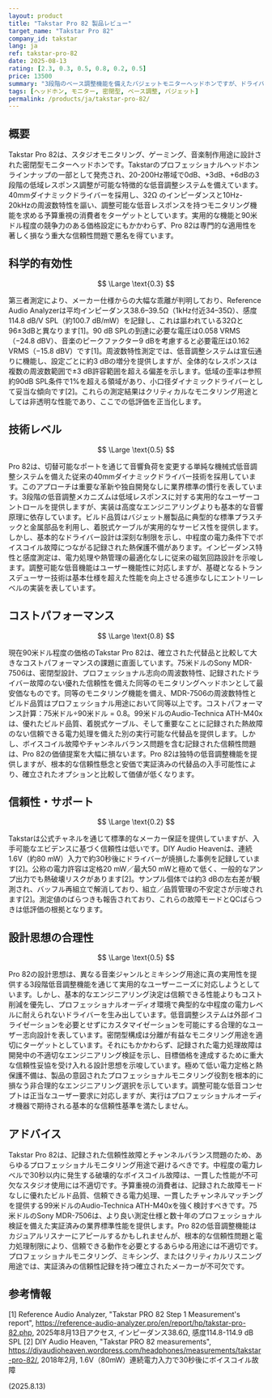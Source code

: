 ```yaml
---
layout: product
title: "Takstar Pro 82 製品レビュー"
target_name: "Takstar Pro 82"
company_id: takstar
lang: ja
ref: takstar-pro-82
date: 2025-08-13
rating: [2.3, 0.3, 0.5, 0.8, 0.2, 0.5]
price: 13500
summary: "3段階のベース調整機能を備えたバジェットモニターヘッドホンですが、ドライバー故障やチャンネルバランス問題など深刻な信頼性の問題で評価が損なわれています。"
tags: [ヘッドホン, モニター, 密閉型, ベース調整, バジェット]
permalink: /products/ja/takstar-pro-82/
---
```


## 概要

Takstar Pro 82は、スタジオモニタリング、ゲーミング、音楽制作用途に設計された密閉型モニターヘッドホンです。Takstarのプロフェッショナルヘッドホンラインナップの一部として発売され、20-200Hz帯域で0dB、+3dB、+6dBの3段階の低域レスポンス調整が可能な特徴的な低音調整システムを備えています。40mmダイナミックドライバーを採用し、32Ω のインピーダンスと10Hz-20kHzの周波数特性を謳い、調整可能な低音レスポンスを持つモニタリング機能を求める予算重視の消費者をターゲットとしています。実用的な機能と90米ドル程度の競争力のある価格設定にもかかわらず、Pro 82は専門的な適用性を著しく損なう重大な信頼性問題で悪名を得ています。

## 科学的有効性

$$ \Large \text{0.3} $$

第三者測定により、メーカー仕様からの大幅な乖離が判明しており、Reference Audio Analyzerは平均インピーダンス38.6–39.5Ω（1kHz付近34–35Ω）、感度114.8 dB/V SPL（約100.7 dB/mW）を記録し、これは謳われている32Ωと96±3dBと異なります[1]。90 dB SPLの到達に必要な電圧は0.058 VRMS（−24.8 dBV）、音楽のピークファクター9 dBを考慮すると必要電圧は0.162 VRMS（−15.8 dBV）です[1]。周波数特性測定では、低音調整システムは宣伝通りに機能し、設定ごとに約3 dBの増分を提供しますが、全体的なレスポンスは複数の周波数範囲で±3 dB許容範囲を超える偏差を示します。低域の歪率は参照約90dB SPL条件で1%を超える領域があり、小口径ダイナミックドライバーとして妥当な傾向です[2]。これらの測定結果はクリティカルなモニタリング用途としては非透明な性能であり、ここでの低評価を正当化します。

## 技術レベル

$$ \Large \text{0.5} $$

Pro 82は、切替可能なポートを通じて音響負荷を変更する単純な機械式低音調整システムを備えた従来の40mmダイナミックドライバー技術を採用しています。このアプローチは重要な革新や独自開発なしに業界標準の慣行を表しています。3段階の低音調整メカニズムは低域レスポンスに対する実用的なユーザーコントロールを提供しますが、実装は高度なエンジニアリングよりも基本的な音響原理に依存しています。ビルド品質はバジェット層製品に典型的な標準プラスチックと金属部品を利用し、着脱式ケーブルが実用的なサービス性を提供します。しかし、基本的なドライバー設計は深刻な制限を示し、中程度の電力条件下でボイスコイル故障につながる記録された熱保護不備があります。インピーダンス特性と感度測定は、電力処理や熱管理の最適化なしに従来の磁気回路設計を示唆します。調整可能な低音機能はユーザー機能性に対応しますが、基礎となるトランスデューサー技術は基本仕様を超えた性能を向上させる進歩なしにエントリーレベルの実装を表しています。

## コストパフォーマンス

$$ \Large \text{0.8} $$

現在90米ドル程度の価格のTakstar Pro 82は、確立された代替品と比較して大きなコストパフォーマンスの課題に直面しています。75米ドルのSony MDR-7506は、密閉型設計、プロフェッショナル志向の周波数特性、記録されたドライバー故障のない優れた信頼性を備えた同等のモニタリングヘッドホンとして最安価なものです。同等のモニタリング機能を備え、MDR-7506の周波数特性とビルド品質はプロフェッショナル用途において同等以上です。コストパフォーマンス計算：75米ドル÷90米ドル = 0.8。99米ドルのAudio-Technica ATH-M40xは、優れたビルド品質、着脱式ケーブル、そして重要なことに記録された熱故障のない信頼できる電力処理を備えた別の実行可能な代替品を提供します。しかし、ボイスコイル故障やチャンネルバランス問題を含む記録された信頼性問題は、Pro 82の価値提案を大幅に損ないます。Pro 82は独特の低音調整機能を提供しますが、根本的な信頼性懸念と安価で実証済みの代替品の入手可能性により、確立されたオプションと比較して価値が低くなります。

## 信頼性・サポート

$$ \Large \text{0.2} $$

Takstarは公式チャネルを通じて標準的なメーカー保証を提供していますが、入手可能なエビデンスに基づく信頼性は低いです。DIY Audio Heavenは、連続1.6V（約80 mW）入力で約30秒後にドライバーが焼損した事例を記録しています[2]。公称の電力許容は定格20 mW／最大50 mWと極めて低く、一般的なアンプ出力でも熱破壊リスクがあります[2]。サンプル個体では約3 dBの左右差が観測され、バッフル再組立で解消しており、組立／品質管理の不安定さが示唆されます[2]。測定値のばらつきも報告されており、これらの故障モードとQCばらつきは低評価の根拠となります。

## 設計思想の合理性

$$ \Large \text{0.5} $$

Pro 82の設計思想は、異なる音楽ジャンルとミキシング用途に真の実用性を提供する3段階低音調整機能を通じて実用的なユーザーニーズに対応しようとしています。しかし、基本的なエンジニアリング決定は信頼できる性能よりもコスト削減を優先し、プロフェッショナルオーディオ環境で典型的な中程度の電力レベルに耐えられないドライバーを生み出しています。低音調整システムは外部イコライゼーションを必要とせずにカスタマイゼーションを可能にする合理的なユーザー志向設計を表しています。密閉型構成は分離が有益なモニタリング用途を適切にターゲットとしています。それにもかかわらず、記録された電力処理故障は開発中の不適切なエンジニアリング検証を示し、目標価格を達成するために重大な信頼性妥協を受け入れる設計思想を示唆しています。極めて低い電力定格と熱保護不備は、製品の意図されたプロフェッショナルモニタリング役割を根本的に損なう非合理的なエンジニアリング選択を示しています。調整可能な低音コンセプトは正当なユーザー要求に対応しますが、実行はプロフェッショナルオーディオ機器で期待される基本的な信頼性基準を満たしません。

## アドバイス

Takstar Pro 82は、記録された信頼性故障とチャンネルバランス問題のため、あらゆるプロフェッショナルモニタリング用途で避けるべきです。中程度の電力レベルで30秒以内に発生する破壊的なボイスコイル故障は、一貫した性能が不可欠なスタジオ使用には不適切です。予算重視の消費者は、記録された故障モードなしに優れたビルド品質、信頼できる電力処理、一貫したチャンネルマッチングを提供する99米ドルのAudio-Technica ATH-M40xを強く検討すべきです。75米ドルのSony MDR-7506は、より良い測定仕様と数十年のプロフェッショナル検証を備えた実証済みの業界標準性能を提供します。Pro 82の低音調整機能はカジュアルリスナーにアピールするかもしれませんが、根本的な信頼性問題と電力処理制限により、信頼できる動作を必要とするあらゆる用途には不適切です。プロフェッショナルモニタリング、ミキシング、またはクリティカルリスニング用途では、実証済みの信頼性記録を持つ確立されたメーカーが不可欠です。

## 参考情報

[1] Reference Audio Analyzer, "Takstar PRO 82 Step 1 Measurement's report", https://reference-audio-analyzer.pro/en/report/hp/takstar-pro-82.php, 2025年8月13日アクセス, インピーダンス38.6Ω, 感度114.8-114.9 dB SPL
[2] DIY Audio Heaven, "Takstar PRO 82 measurements", https://diyaudioheaven.wordpress.com/headphones/measurements/takstar-pro-82/, 2018年2月, 1.6V（80mW）連続電力入力で30秒後にボイスコイル故障

(2025.8.13)